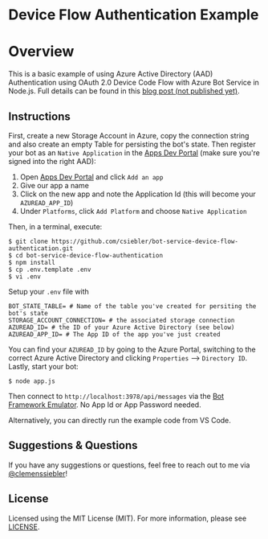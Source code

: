 # Device Flow Authentication Example

# Overview

This is a basic example of using Azure Active Directory (AAD) Authentication using OAuth 2.0 Device Code Flow with Azure Bot Service in Node.js. Full details can be found in this [blog post (not published yet)](https://clemenssiebler.com).

## Instructions

First, create a new Storage Account in Azure, copy the connection string and also create an empty Table for persisting the bot's state. Then register your bot as an `Native Application` in the [Apps Dev Portal](https://apps.dev.microsoft.com) (make sure you're signed into the right AAD):

1. Open [Apps Dev Portal](https://apps.dev.microsoft.com) and click `Add an app`
1. Give our app a name
1. Click on the new app and note the Application Id (this will become your `AZUREAD_APP_ID`)
1. Under `Platforms`, click `Add Platform` and choose `Native Application`

Then, in a terminal, execute:

```
$ git clone https://github.com/csiebler/bot-service-device-flow-authentication.git
$ cd bot-service-device-flow-authentication
$ npm install
$ cp .env.template .env
$ vi .env
```

Setup your `.env` file with

```
BOT_STATE_TABLE= # Name of the table you've created for persiting the bot's state
STORAGE_ACCOUNT_CONNECTION= # the associated storage connection
AZUREAD_ID= # the ID of your Azure Active Directory (see below)
AZUREAD_APP_ID= # The App ID of the app you've just created
```

You can find your `AZUREAD_ID` by going to the Azure Portal, switching to the correct Azure Active Directory and clicking `Properties` --> `Directory ID`. Lastly, start your bot:

```
$ node app.js
```

Then connect to `http://localhost:3978/api/messages` via the [Bot Framework Emulator](https://aka.ms/botemulator). No App Id or App Password needed.

Alternatively, you can directly run the example code from VS Code.

## Suggestions & Questions

If you have any suggestions or questions, feel free to reach out to me via [@clemenssiebler](https://twitter.com/clemenssiebler)!

## License

Licensed using the MIT License (MIT). For more information, please see [LICENSE](LICENSE).